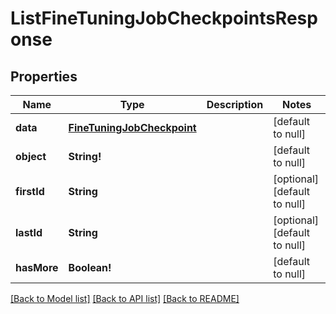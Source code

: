 # ListFineTuningJobCheckpointsResponse

## Properties
Name | Type | Description | Notes
------------ | ------------- | ------------- | -------------
**data** | [**FineTuningJobCheckpoint**](FineTuningJobCheckpoint.md) |  | [default to null]
**object** | **String!** |  | [default to null]
**firstId** | **String** |  | [optional] [default to null]
**lastId** | **String** |  | [optional] [default to null]
**hasMore** | **Boolean!** |  | [default to null]

[[Back to Model list]](../README.md#documentation-for-models) [[Back to API list]](../README.md#documentation-for-api-endpoints) [[Back to README]](../README.md)


